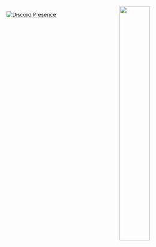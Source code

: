
<img align="right" width="40%" src="https://github.com/Anticipatable/epicstats/blob/master/generated/overview.svg">

[![Discord Presence](https://lanyard-profile-readme.vercel.app/api/782773054673518594
                            )](https://discord.com/users/782773054673518594)
